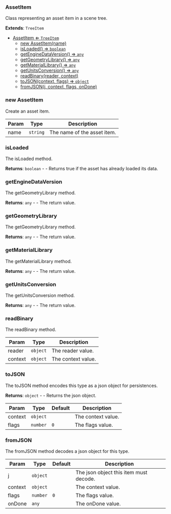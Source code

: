 <a name="AssetItem"></a>

### AssetItem 
Class representing an asset item in a scene tree.


**Extends**: <code>TreeItem</code>  

* [AssetItem ⇐ <code>TreeItem</code>](#AssetItem)
    * [new AssetItem(name)](#new-AssetItem)
    * [isLoaded() ⇒ <code>boolean</code>](#isLoaded)
    * [getEngineDataVersion() ⇒ <code>any</code>](#getEngineDataVersion)
    * [getGeometryLibrary() ⇒ <code>any</code>](#getGeometryLibrary)
    * [getMaterialLibrary() ⇒ <code>any</code>](#getMaterialLibrary)
    * [getUnitsConversion() ⇒ <code>any</code>](#getUnitsConversion)
    * [readBinary(reader, context)](#readBinary)
    * [toJSON(context, flags) ⇒ <code>object</code>](#toJSON)
    * [fromJSON(j, context, flags, onDone)](#fromJSON)

<a name="new_AssetItem_new"></a>

### new AssetItem
Create an asset item.


| Param | Type | Description |
| --- | --- | --- |
| name | <code>string</code> | The name of the asset item. |

<a name="AssetItem+isLoaded"></a>

### isLoaded
The isLoaded method.


**Returns**: <code>boolean</code> - - Returns true if the asset has already loaded its data.  
<a name="AssetItem+getEngineDataVersion"></a>

### getEngineDataVersion
The getGeometryLibrary method.


**Returns**: <code>any</code> - - The return value.  
<a name="AssetItem+getGeometryLibrary"></a>

### getGeometryLibrary
The getGeometryLibrary method.


**Returns**: <code>any</code> - - The return value.  
<a name="AssetItem+getMaterialLibrary"></a>

### getMaterialLibrary
The getMaterialLibrary method.


**Returns**: <code>any</code> - - The return value.  
<a name="AssetItem+getUnitsConversion"></a>

### getUnitsConversion
The getUnitsConversion method.


**Returns**: <code>any</code> - - The return value.  
<a name="AssetItem+readBinary"></a>

### readBinary
The readBinary method.



| Param | Type | Description |
| --- | --- | --- |
| reader | <code>object</code> | The reader value. |
| context | <code>object</code> | The context value. |

<a name="AssetItem+toJSON"></a>

### toJSON
The toJSON method encodes this type as a json object for persistences.


**Returns**: <code>object</code> - - Returns the json object.  

| Param | Type | Default | Description |
| --- | --- | --- | --- |
| context | <code>object</code> |  | The context value. |
| flags | <code>number</code> | <code>0</code> | The flags value. |

<a name="AssetItem+fromJSON"></a>

### fromJSON
The fromJSON method decodes a json object for this type.



| Param | Type | Default | Description |
| --- | --- | --- | --- |
| j | <code>object</code> |  | The json object this item must decode. |
| context | <code>object</code> |  | The context value. |
| flags | <code>number</code> | <code>0</code> | The flags value. |
| onDone | <code>any</code> |  | The onDone value. |


